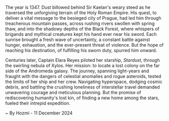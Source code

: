 
The year is 1347.  Dust billowed behind Sir Kaelan's weary steed as he traversed the unforgiving terrain of the Holy Roman Empire.  His quest, to deliver a vital message to the besieged city of Prague, had led him through treacherous mountain passes, across rushing rivers swollen with spring thaw, and into the shadowy depths of the Black Forest, where whispers of brigands and mythical creatures kept his hand ever near his sword.  Each sunrise brought a fresh wave of uncertainty, a constant battle against hunger, exhaustion, and the ever-present threat of violence.  But the hope of reaching his destination, of fulfilling his sworn duty, spurred him onward.

Centuries later, Captain Elara Reyes piloted her starship, *Stardust*, through the swirling nebula of Xylos.  Her mission: to locate a lost colony on the far side of the Andromeda galaxy.  The journey, spanning light-years and fraught with the dangers of celestial anomalies and rogue asteroids, tested the limits of her ship and her crew.  Navigating hyperspace, dodging cosmic debris, and battling the crushing loneliness of interstellar travel demanded unwavering courage and meticulous planning. But the promise of rediscovering humanity's lost kin, of finding a new home among the stars, fueled their intrepid expedition.

~ By Hozmi - 11 December 2024
